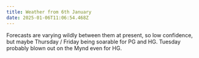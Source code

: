 ```yaml
---
title: Weather from 6th January
date: 2025-01-06T11:06:54.468Z
---
```

Forecasts are varying wildly between them at present, so low confidence, but maybe Thursday / Friday being soarable for PG and HG.  Tuesday probably blown out on the Mynd even for HG.